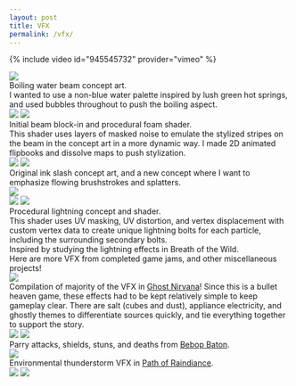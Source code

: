 ```yaml
---
layout: post
title: VFX
permalink: /vfx/
---
```


{% include video id="945545732" provider="vimeo" %}

<div class="img_row">
	<img class="col three" src="{{ site.baseurl }}/documentation/2024_vfxa/concepts/boilingbeam_conceptfull.png"/>
</div>
Boiling water beam concept art. <br>I wanted to use a non-blue water palette inspired by lush green hot springs, and used bubbles throughout to push the boiling aspect.
<div class="img_row">
	<img class="col half" src="{{ site.baseurl }}/documentation/2024_vfxa/prodlvl_beamblockin_small.gif"/>
	<img class="col half" src="{{ site.baseurl }}/documentation/2024_vfxa/prodlvl_beam_shader_small.gif"/>
</div>
Initial beam block-in and procedural foam shader. <br>This shader uses layers of masked noise to emulate the stylized stripes on the beam in the concept art in a more dynamic way. I made 2D animated flipbooks and dissolve maps to push stylization.

<div class="img_row">
	<img class="col one" src="{{ site.baseurl }}/documentation/2024_vfxa/concepts/elemental_slash_concept.PNG"/>
	<img class="col two" src="{{ site.baseurl }}/documentation/2024_vfxa/concepts/ink_slash_conceptred.png"/>
</div>
Original ink slash concept art, and a new concept where I want to emphasize flowing brushstrokes and splatters.

<div class="img_row">
	<img class="col three" src="{{ site.baseurl }}/documentation/2024_vfxa/concepts/lightning_conceptfull.png"/>
</div>
<div class="img_row">
	<img class="col half" src="{{ site.baseurl }}/documentation/2024_vfxa/casestudy_lightningzap_secondpass_variation_small.gif"/>
	<img class="col half" src="{{ site.baseurl }}/documentation/2024_vfxa/casestudy_lightningzap_shader.gif"/>
</div>
Procedural lightning concept and shader. <br>This shader uses UV masking, UV distortion, and vertex displacement with custom vertex data to create unique lightning bolts for each particle, including the surrounding secondary bolts.<br>
Inspired by studying the lightning effects in Breath of the Wild.

<br>
Here are more VFX from completed game jams, and other miscellaneous projects!
<div class="img_row">
	<img class="col three" src="{{ site.baseurl }}/documentation/2023_ghostnirvana/VFX/ghostnirvana_vfx_compilation.gif"/>
</div>
Compilation of majority of the VFX in <a href="https://allisonkyeh.com/portfolio/ghostNirvana/">Ghost Nirvana</a>! Since this is a bullet heaven game, these effects had to be kept relatively simple to keep gameplay clear. There are salt (cubes and dust), appliance electricity, and ghostly themes to differentiate sources quickly, and tie everything together to support the story.
<div class="img_row">
	<img class="col half" src="{{ site.baseurl }}/documentation/2024_bebopbaton/v2_captures/ShortClipsGifs/attackcombo4_enemydeath.gif"/>
	<img class="col half" src="{{ site.baseurl }}/documentation/2024_bebopbaton/v2_captures/ShortClipsGifs/enemystun_shieldup2.gif"/>
</div>
Parry attacks, shields, stuns, and deaths from <a href="https://allisonkyeh.com/portfolio/bebopbaton/">Bebop Baton</a>.

<div class="img_row">
	<img class="col three" src="{{ site.baseurl }}/documentation/2020_thunderstorm/gameplaymontage.gif"/>
</div>
Environmental thunderstorm VFX in <a href="https://allisonkyeh.com/pathofraindiance">Path of Raindiance</a>.

<div class="img_row">
	<img class="col half" src="{{ site.baseurl }}/documentation/2024_vfxa/2dfx_smallfx_bubble_crop.gif"/>
	<img class="col half" src="{{ site.baseurl }}/documentation/2022_dp/animmarathon-violet.gif"/>
</div>



